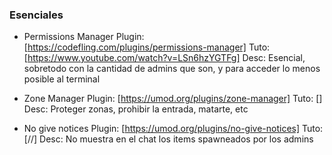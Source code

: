 ### Esenciales

* Permissions Manager 
  Plugin: [https://codefling.com/plugins/permissions-manager]
  Tuto:   [https://www.youtube.com/watch?v=LSn6hzYGTFg]
  Desc:   Esencial, sobretodo con la cantidad de admins que son, y para acceder lo menos posible al terminal

* Zone Manager
  Plugin: [https://umod.org/plugins/zone-manager]
  Tuto:   []
  Desc:   Proteger zonas, prohibir la entrada, matarte, etc

* No give notices
  Plugin: [https://umod.org/plugins/no-give-notices]
  Tuto:   [//]
  Desc:   No muestra en el chat los items spawneados por los admins

